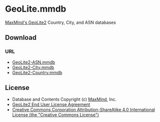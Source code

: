 # GeoLite.mmdb

[MaxMind's GeoLite2](https://dev.maxmind.com/geoip/geoip2/geolite2/) Country, City, and ASN databases

## Download

### URL

- [GeoLite2-ASN.mmdb](https://github.com/Jejz168/GeoLite.mmdb/raw/download/GeoLite2-ASN.mmdb)
- [GeoLite2-City.mmdb](https://github.com/Jejz168/GeoLite.mmdb/raw/download/GeoLite2-City.mmdb)
- [GeoLite2-Country.mmdb](https://github.com/Jejz168/GeoLite.mmdb/raw/download/GeoLite2-Country.mmdb)

## License

- Database and Contents Copyright (c) [MaxMind](https://www.maxmind.com/), Inc.
- [GeoLite2 End User License Agreement](https://www.maxmind.com/en/geolite2/eula)
- [Creative Commons Corporation Attribution-ShareAlike 4.0 International License (the "Creative Commons License")](https://creativecommons.org/licenses/by-sa/4.0/)
